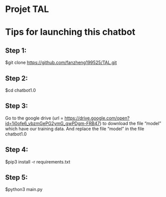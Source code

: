 Projet TAL
=====================================================

# Tips for launching this chatbot

## Step 1:

$git clone https://github.com/fanzheng199525/TAL.git

## Step 2:

$cd chatbot1.0

## Step 3:

Go to the google drive (url = https://drive.google.com/open?id=1i0ofe6_vbzmGePG2ymG_gwPDgm-FRB47) to download the file “model” which have our training data. And replace the file “model” in the file chatbot1.0

## Step 4:

$pip3 install -r requirements.txt

## Step 5:

$python3 main.py
